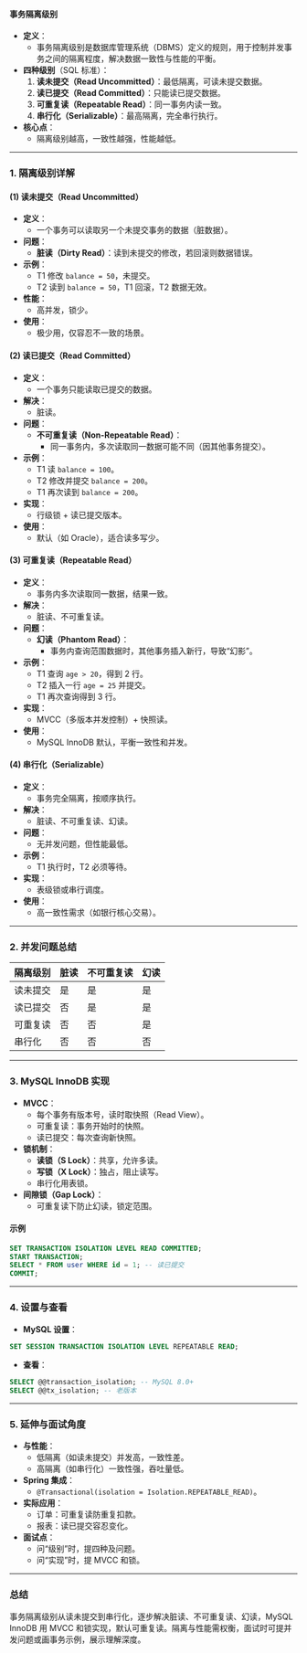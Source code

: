 
#### 事务隔离级别
- **定义**：
  - 事务隔离级别是数据库管理系统（DBMS）定义的规则，用于控制并发事务之间的隔离程度，解决数据一致性与性能的平衡。
- **四种级别**（SQL 标准）：
  1. **读未提交（Read Uncommitted）**：最低隔离，可读未提交数据。
  2. **读已提交（Read Committed）**：只能读已提交数据。
  3. **可重复读（Repeatable Read）**：同一事务内读一致。
  4. **串行化（Serializable）**：最高隔离，完全串行执行。
- **核心点**：
  - 隔离级别越高，一致性越强，性能越低。

---

### 1. 隔离级别详解
#### (1) 读未提交（Read Uncommitted）
- **定义**：
  - 一个事务可以读取另一个未提交事务的数据（脏数据）。
- **问题**：
  - **脏读（Dirty Read）**：读到未提交的修改，若回滚则数据错误。
- **示例**：
  - T1 修改 `balance = 50`，未提交。
  - T2 读到 `balance = 50`，T1 回滚，T2 数据无效。
- **性能**：
  - 高并发，锁少。
- **使用**：
  - 极少用，仅容忍不一致的场景。

#### (2) 读已提交（Read Committed）
- **定义**：
  - 一个事务只能读取已提交的数据。
- **解决**：
  - 脏读。
- **问题**：
  - **不可重复读（Non-Repeatable Read）**：
    - 同一事务内，多次读取同一数据可能不同（因其他事务提交）。
- **示例**：
  - T1 读 `balance = 100`。
  - T2 修改并提交 `balance = 200`。
  - T1 再次读到 `balance = 200`。
- **实现**：
  - 行级锁 + 读已提交版本。
- **使用**：
  - 默认（如 Oracle），适合读多写少。

#### (3) 可重复读（Repeatable Read）
- **定义**：
  - 事务内多次读取同一数据，结果一致。
- **解决**：
  - 脏读、不可重复读。
- **问题**：
  - **幻读（Phantom Read）**：
    - 事务内查询范围数据时，其他事务插入新行，导致“幻影”。
- **示例**：
  - T1 查询 `age > 20`，得到 2 行。
  - T2 插入一行 `age = 25` 并提交。
  - T1 再次查询得到 3 行。
- **实现**：
  - MVCC（多版本并发控制）+ 快照读。
- **使用**：
  - MySQL InnoDB 默认，平衡一致性和并发。

#### (4) 串行化（Serializable）
- **定义**：
  - 事务完全隔离，按顺序执行。
- **解决**：
  - 脏读、不可重复读、幻读。
- **问题**：
  - 无并发问题，但性能最低。
- **示例**：
  - T1 执行时，T2 必须等待。
- **实现**：
  - 表级锁或串行调度。
- **使用**：
  - 高一致性需求（如银行核心交易）。

---

### 2. 并发问题总结
| **隔离级别**    | **脏读** | **不可重复读** | **幻读** |
|------------------|----------|----------------|----------|
| 读未提交        | 是       | 是            | 是       |
| 读已提交        | 否       | 是            | 是       |
| 可重复读        | 否       | 否            | 是       |
| 串行化          | 否       | 否            | 否       |

---

### 3. MySQL InnoDB 实现
- **MVCC**：
  - 每个事务有版本号，读时取快照（Read View）。
  - 可重复读：事务开始时的快照。
  - 读已提交：每次查询新快照。
- **锁机制**：
  - **读锁（S Lock）**：共享，允许多读。
  - **写锁（X Lock）**：独占，阻止读写。
  - 串行化用表锁。
- **间隙锁（Gap Lock）**：
  - 可重复读下防止幻读，锁定范围。

#### 示例
```sql
SET TRANSACTION ISOLATION LEVEL READ COMMITTED;
START TRANSACTION;
SELECT * FROM user WHERE id = 1; -- 读已提交
COMMIT;
```

---

### 4. 设置与查看
- **MySQL 设置**：
```sql
SET SESSION TRANSACTION ISOLATION LEVEL REPEATABLE READ;
```
- **查看**：
```sql
SELECT @@transaction_isolation; -- MySQL 8.0+
SELECT @@tx_isolation; -- 老版本
```

---

### 5. 延伸与面试角度
- **与性能**：
  - 低隔离（如读未提交）并发高，一致性差。
  - 高隔离（如串行化）一致性强，吞吐量低。
- **Spring 集成**：
  - `@Transactional(isolation = Isolation.REPEATABLE_READ)`。
- **实际应用**：
  - 订单：可重复读防重复扣款。
  - 报表：读已提交容忍变化。
- **面试点**：
  - 问“级别”时，提四种及问题。
  - 问“实现”时，提 MVCC 和锁。

---

### 总结
事务隔离级别从读未提交到串行化，逐步解决脏读、不可重复读、幻读，MySQL InnoDB 用 MVCC 和锁实现，默认可重复读。隔离与性能需权衡，面试时可提并发问题或画事务示例，展示理解深度。